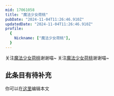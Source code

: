 ```yaml
---
mid: 17061058
title: "魔法少女荷桃"
pubDate: "2024-11-04T11:26:46.910Z"
updatedDate: "2024-11-04T11:26:46.910Z"
profile:
  {
    Nickname: ["魔法少女荷桃"],
  }
---
```


关注[魔法少女荷桃](https://space.bilibili.com/17061058)谢谢喵~ 关注[魔法少女荷桃](https://space.bilibili.com/17061058)谢谢喵~

## 此条目有待补充
你可以在[这里](https://github.com/Yuhanawa/VTuber.ICU/edit/master/src/content/v/魔法少女荷桃/index.md)编辑本文
